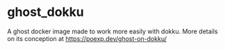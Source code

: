 # ghost_dokku
A ghost docker image made to work more easily with dokku.
More details on its conception at https://poexp.dev/ghost-on-dokku/
